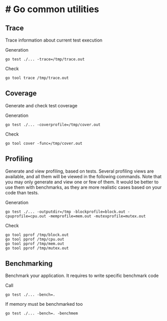 # # Go common utilities

## Trace

Trace information about current test execution

Generation

```
go test ./... -trace=/tmp/trace.out
```

Check

```
go tool trace /tmp/trace.out
```

## Coverage

Generate and check test coverage

Generation

```
go test ./... -coverprofile=/tmp/cover.out
```

Check

```
go tool cover -func=/tmp/cover.out
```

## Profiling

Generate and view profiling, based on tests. Several profiling views are available, and all them will be viewed in the following commands. Note that you may only generate and view one or few of them. It would be better to use them with benchmarks, as they are more realistic cases based on your code than tests.

Generation

```
go test ./... -outputdir=/tmp -blockprofile=block.out -cpuprofile=cpu.out -memprofile=mem.out -mutexprofile=mutex.out
```

Check

```
go tool pprof /tmp/block.out
go tool pprof /tmp/cpu.out
go tool pprof /tmp/mem.out
go tool pprof /tmp/mutex.out
```

## Benchmarking

Benchmark your application. It requires to write specific benchmark code

Call

```
go test ./... -bench=.
```

If memory must be benchmarked too

```
go test ./... -bench=. -benchmem
```


